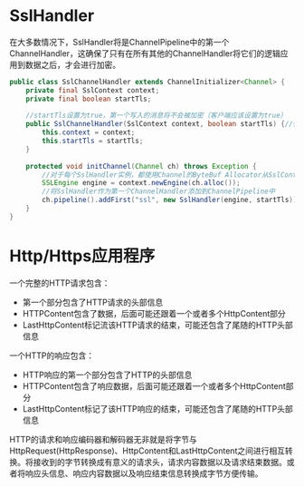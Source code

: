 # SslHandler
在大多数情况下，SslHandler将是ChannelPipeline中的第一个ChannelHandler，这确保了只有在所有其他的ChannelHandler将它们的逻辑应用到数据之后，才会进行加密。
```java
public class SslChannelHandler extends ChannelInitializer<Channel> {
    private final SslContext context;
    private final boolean startTls;
    
    //startTls设置为true，第一个写入的消息将不会被加密（客户端应该设置为true）
    public SslChannelHandler(SslContext context, boolean startTls) {//传入要使用的SslContext
        this.context = context;
        this.startTls = startTls;
    }
    
    protected void initChannel(Channel ch) throws Exception {
        //对于每个SslHandler实例，都使用Channel的ByteBuf Allocator从SslContext获取一个新的SSLEngine
        SSLEngine engine = context.newEngine(ch.alloc());
        //将SslHandler作为第一个ChannelHandler添加到ChannelPipeline中
        ch.pipeline().addFirst("ssl", new SslHandler(engine, startTls));
    }
}
```

# Http/Https应用程序
一个完整的HTTP请求包含：
- 第一个部分包含了HTTP请求的头部信息
- HTTPContent包含了数据，后面可能还跟着一个或者多个HttpContent部分
- LastHttpContent标记流该HTTP请求的结束，可能还包含了尾随的HTTP头部信息

一个HTTP的响应包含：
- HTTP响应的第一个部分包含了HTTP的头部信息
- HTTPContent包含了响应数据，后面可能还跟着一个或者多个HttpContent部分
- LastHttpContent标记了该HTTP响应的结束，可能还包含了尾随的HTTP头部信息

HTTP的请求和响应编码器和解码器无非就是将字节与HttpRequest(HttpResponse)、HttpContent和LastHttpContent之间进行相互转换。将接收到的字节转换成有意义的请求头，请求内容数据以及请求结束数据。或者将响应头信息、响应内容数据以及响应结束信息转换成字节方便传输。

